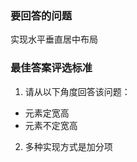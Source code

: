 <!-- {name: 'config', type: 'basic'} -->

### 要回答的问题

<!--
  说明：
    描述要回答的问题
  比如：
    实现水平垂直居中布局
 -->

实现水平垂直居中布局

### 最佳答案评选标准

 <!--
  说明：
    指明回答问题的方向、顺序、步骤，引导答题者规范答题
  比如：
    1. 请从以下角度回答该问题：
      - 元素定宽高
      - 元素不定宽高

    2. 多种实现方式是加分项
    3. 对详细的描述、代码示例是加分项
 -->

1. 请从以下角度回答该问题：

  - 元素定宽高
  - 元素不定宽高

2. 多种实现方式是加分项